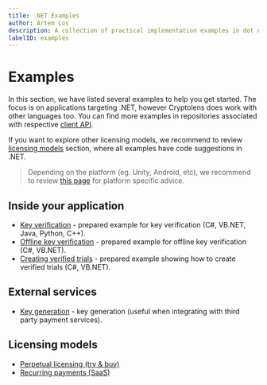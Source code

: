 ```yaml
---
title: .NET Examples
author: Artem Los
description: A collection of practical implementation examples in dot net.
labelID: examples
---
```


# Examples

In this section, we have listed several examples to help you get started. The focus is on applications targeting .NET, however Cryptolens does work with other languages too. You can find more examples in repositories associated with respective [client API](/web-api/skm-client-api).

If you want to explore other licensing models, we recommend to review [licensing models](/licensing-models/licensetypes) section, where all examples have code suggestions in .NET.

> Depending on the platform (eg. Unity, Android, etc), we recommend to review [this page](/getting-started/index) for platform specific advice.

## Inside your application

* [Key verification](/examples/key-verification) - prepared example for key verification (C#, VB.NET, Java, Python, C++).
* [Offline key verification](/examples/offline-verification) - prepared example for offline key verification (C#, VB.NET).
* [Creating verified trials](/examples/verified-trials) - prepared example showing how to create verified trials (C#, VB.NET).

## External services
* [Key generation](/examples/key-generation) - key generation (useful when integrating with third party payment services).

## Licensing models

 * [Perpetual licensing (try & buy)](/licensing-models/perpetual)
 * [Recurring payments (SaaS)](/licensing-models/subscription)